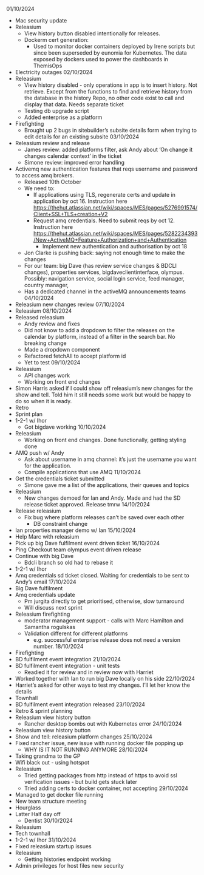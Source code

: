 01/10/2024
- Mac security update
- Releasium
    - View history button disabled intentionally for releases.
    - Dockerm cert generation:
        - Used to monitor docker containers deployed by Irene scripts but since been superseded by eunomia for Kubernetes. The data exposed by dockers used to power the dashboards in ThemisOps
- Electricity outages
02/10/2024
- Releasium
    - View history disabled - only operations in app is to insert history. Not retrieve. Except from the functions to find and retrieve history from the database in the history Repo, no other code exist to call and display that data. Needs separate ticket
    - Testing db upgrade script
    - Added enterprise as a platform
- Firefighting
    - Brought up 2 bugs in sitebuilder’s subsite details form when trying to edit details for an existing subsite
03/10/2024
- Releasium review and release
    - James review: added platforms filter, ask Andy about ‘On change it changes calendar context’ in the ticket
    - Simone review: improved error handling
- Activemq new authentication features that reqs username and password to access amq brokers.
    - Released 10th October
    - We need to:
        - If applications using TLS, regenerate certs and update in application by oct 16. Instruction here https://thehut.atlassian.net/wiki/spaces/MES/pages/5276991574/Client+SSL+TLS+creation+V2 
        - Request amq credentials. Need to submit reqs by oct 12. Instruction here https://thehut.atlassian.net/wiki/spaces/MES/pages/5282234393/New+ActiveMQ+Feature+Authorization+and+Authentication
            - Implement new authentication and authorisation by oct 18
    - Jon Clarke is pushing back: saying not enough time to make the changes
    - For our team: big Dave (has review service changes & BDCLI changes), properties services, bigdaveclientinterface, olympus. Possibly: navigation service, social login service, feed manager, country manager, 
    - Has a dedicated channel in the activeMQ announcements teams 
04/10/2024
- Releasium new changes review
07/10/2024
- Releasium
08/10/2024
- Released releasium
    - Andy review and fixes
    - Did not know to add a dropdown to filter the releases on the calendar by platform, instead of a filter in the search bar. No breaking change
    - Made a dropdown component
    - Refactored fetchAll to accept platform id
    - Yet to test
09/10/2024
- Releasium
    - API changes work
    - Working on front end changes
- Simon Harris asked if I could show off releasium’s new changes for the show and tell.  Told him it still needs some work but would be happy to do so when it is ready.
- Retro
- Sprint plan
- 1-2-1 w/ Ihor
    - Got bigdave working
10/10/2024
- Releasium
    -  Working on front end changes. Done functionally, getting styling done
- AMQ push w/ Andy
    - Ask about username in amq channel: it’s just the username you want for the application.
    - Compile applications that use AMQ
11/10/2024
- Get the credentials ticket submitted
    - Simone gave me a list of the applications, their queues and topics 
- Releasium
    - New changes demoed for Ian and Andy. Made and had the SD release ticket approved. Release tmrw
14/10/2024
- Release releasium
    - Fix bug where platform releases can’t be saved over each other
        - DB constraint change
- Ian properties manager demo w/ Ian
15/10/2024
- Help Marc with releasium
- Pick up big Dave fulfilment event driven ticket
16/10/2024
- Ping Checkout team olympus event driven release
- Continue with big Dave
    - Bdcli branch so old had to rebase it
- 1-2-1 w/ Ihor
- Amq credentials sd ticket closed. Waiting for credentials to be sent to Andy’s email
17/10/2024
- Big Dave fulfilment 
- Amq credentials update
    - Pm jurgita directly to get prioritised, otherwise, slow turnaround
    - Will discuss next sprint
- Releasium firefighting
    - moderator management support - calls with Marc Hamilton and Samantha rogulskas
    - Validation different for different platforms
        - e.g. successful enterprise release does not need a version number.
18/10/2024
- Firefighting
- BD fulfilment event integration
21/10/2024
- BD fulfilment event integration -  unit tests
    - Readied it for review and in review now with Harriet
- Worked together with Ian to run big Dave locally on his side
22/10/2024
- Harriet’s asked for other ways to test my changes. I’ll let her know the details
- Townhall
- BD fulfilment event integration released
23/10/2024
- Retro & sprint planning
- Releasium view history button
    - Rancher desktop bombs out with Kubernetes error
24/10/2024
- Releasium view history button
- Show and tell: releasium platform changes
25/10/2024
- Fixed rancher issue, new issue with running docker file popping up
    - WHY IS IT NOT RUNNING ANYMORE
28/10/2024
- Taking grandma to the GP
- Wifi black out - using hotspot
- Releasium 
    - Tried getting packages from http instead of https to avoid ssl verification issues - but build gets stuck later 
    - Tried adding certs to docker container, not accepting
29/10/2024
- Managed to get docker file running
- New team structure meeting
- Hourglass 
- Latter Half day off
    - Dentist
30/10/2024
- Releasium
- Tech townhall
- 1-2-1 w/ Ihor
31/10/2024
- Fixed releasium startup issues
- Releasium
    - Getting histories endpoint working
- Admin privileges for host files new security